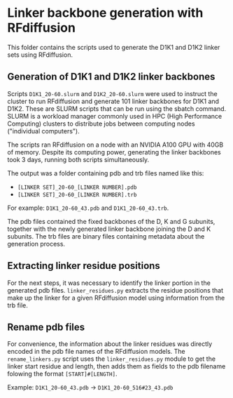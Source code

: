 # Linker backbone generation with RFdiffusion

This folder contains the scripts used to generate the D1K1 and D1K2 linker sets using RFdiffusion. 


## Generation of D1K1 and D1K2 linker backbones

Scripts `D1K1_20-60.slurm` and `D1K2_20-60.slurm` were used to instruct the cluster to run RFdiffusion and generate 101 linker backbones for D1K1 and D1K2. These are SLURM scripts that can be run using the sbatch command. SLURM is a workload manager commonly used in HPC (High Performance Computing) clusters to distribute jobs between computing nodes ("individual computers").

The scripts ran RFdiffusion on a node with an NVIDIA A100 GPU with 40GB of memory. Despite its computing power, generating the linker backbones took 3 days, running both scripts simultaneously.

The output was a folder containing pdb and trb files named like this:

- `[LINKER SET]_20-60_[LINKER NUMBER].pdb`
- `[LINKER SET]_20-60_[LINKER NUMBER].trb`

For example: `D1K1_20-60_43.pdb` and `D1K1_20-60_43.trb`.

The pdb files contained the fixed backbones of the D, K and G subunits, together with the newly generated linker backbone joining the D and K subunits. The trb files are binary files containing metadata about the generation process.


## Extracting linker residue positions

For the next steps, it was necessary to identify the linker portion in the generated pdb files. `linker_residues.py` extracts the residue positions that make up the linker for a given RFdiffusion model using information from the trb file. 


## Rename pdb files

For convenience, the information about the linker residues was directly encoded in the pdb file names of the RFdiffusion models. The `rename_linkers.py` script uses the `linker_residues.py` module to get the linker start residue and length, then adds them as fields to the pdb filename folowing the format `[START]#[LENGTH]`.

Example: `D1K1_20-60_43.pdb` -> `D1K1_20-60_516#23_43.pdb`